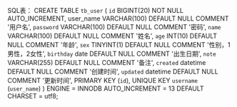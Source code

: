 SQL表：
CREATE TABLE `tb_user` (
	`id` BIGINT(20) NOT NULL AUTO_INCREMENT,
	user_name VARCHAR(100) DEFAULT NULL COMMENT '用户名',
	`password` VARCHAR(100) DEFAULT NULL COMMENT '密码',
	`name` VARCHAR(100) DEFAULT NULL COMMENT '姓名',
	`age` INT(10) DEFAULT NULL COMMENT '年龄',
	`sex` TINYINT(1) DEFAULT NULL COMMENT '性别，1男性，2女性',
	`birthday` date DEFAULT NULL COMMENT '出生日期',
	`note` VARCHAR(255) DEFAULT NULL COMMENT '备注',
	`created` datetime DEFAULT NULL COMMENT '创建时间',
	`updated` datetime DEFAULT NULL COMMENT '更新时间',
	PRIMARY KEY (`id`),
	UNIQUE KEY `username` (`user_name`)
) ENGINE = INNODB AUTO_INCREMENT = 13 DEFAULT CHARSET = utf8;
